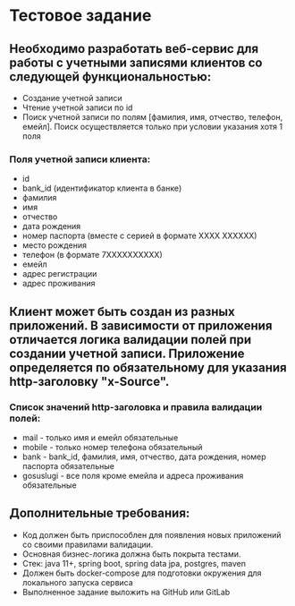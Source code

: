 # Тестовое задание

## Необходимо разработать веб-сервис для работы с учетными записями клиентов со следующей функциональностью:
* Создание учетной записи
* Чтение учетной записи по id
* Поиск учетной записи по полям [фамилия, имя, отчество, телефон, емейл]. Поиск осуществляется только при условии указания хотя 1 поля

### Поля учетной записи клиента:
* id
* bank_id (идентификатор клиента в банке)
* фамилия
* имя
* отчество
* дата рождения
* номер паспорта (вместе с серией в формате ХХХХ ХХХХХХ)
* место рождения
* телефон (в формате 7ХХХХХХХХХХ)
* емейл
* адрес регистрации
* адрес проживания
    
## Клиент может быть создан из разных приложений. В зависимости от приложения отличается логика валидации полей при создании учетной записи. Приложение определяется по обязательному для указания http-заголовку "x-Source".
    
### Список значений http-заголовка и правила валидации полей:
* mail - только имя и емейл обязательные
* mobile - только номер телефона обязательный
* bank - bank_id, фамилия, имя, отчество, дата рождения, номер паспорта обязательные
* gosuslugi - все поля кроме емейла и адреса проживания обязательные
    
## Дополнительные требования:
* Код должен быть приспособлен для появления новых приложений со своими правилами валидации.
* Основная бизнес-логика должна быть покрыта тестами.
* Стек: java 11+, spring boot, spring data jpa, postgres, maven
* Должен быть docker-compose для подготовки окружения для локального запуска сервиса
* Выполненное задание выложить на GitHub или GitLab